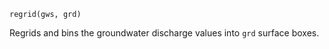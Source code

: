 ```
regrid(gws, grd)
```

Regrids and bins the groundwater discharge values into `grd` surface boxes.
